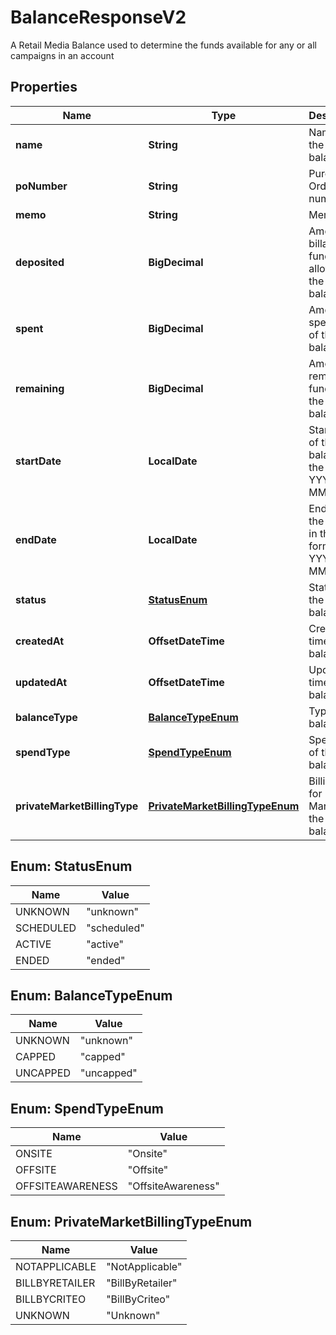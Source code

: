 

# BalanceResponseV2

A Retail Media Balance used to determine the funds available for any or all campaigns in an account

## Properties

| Name | Type | Description | Notes |
|------------ | ------------- | ------------- | -------------|
|**name** | **String** | Name of the balance. |  |
|**poNumber** | **String** | Purchase Order number. |  [optional] |
|**memo** | **String** | Memo. |  [optional] |
|**deposited** | **BigDecimal** | Amount of billable funds allotted to the balance. |  [optional] |
|**spent** | **BigDecimal** | Amount of spent funds of the balance. |  [optional] |
|**remaining** | **BigDecimal** | Amount of remaining funds of the balance. |  [optional] |
|**startDate** | **LocalDate** | Start date of the balance in the format YYYY-MM-DD. |  |
|**endDate** | **LocalDate** | End date of the balance in the format YYYY-MM-DD. |  [optional] |
|**status** | [**StatusEnum**](#StatusEnum) | Status of the balance. |  [optional] |
|**createdAt** | **OffsetDateTime** | Creation time of the balance. |  [optional] |
|**updatedAt** | **OffsetDateTime** | Update time of the balance. |  [optional] |
|**balanceType** | [**BalanceTypeEnum**](#BalanceTypeEnum) | Type of the balance. |  |
|**spendType** | [**SpendTypeEnum**](#SpendTypeEnum) | Spend Type of the balance. |  |
|**privateMarketBillingType** | [**PrivateMarketBillingTypeEnum**](#PrivateMarketBillingTypeEnum) | Billing type for Private Market of the balance. |  |



## Enum: StatusEnum

| Name | Value |
|---- | -----|
| UNKNOWN | &quot;unknown&quot; |
| SCHEDULED | &quot;scheduled&quot; |
| ACTIVE | &quot;active&quot; |
| ENDED | &quot;ended&quot; |



## Enum: BalanceTypeEnum

| Name | Value |
|---- | -----|
| UNKNOWN | &quot;unknown&quot; |
| CAPPED | &quot;capped&quot; |
| UNCAPPED | &quot;uncapped&quot; |



## Enum: SpendTypeEnum

| Name | Value |
|---- | -----|
| ONSITE | &quot;Onsite&quot; |
| OFFSITE | &quot;Offsite&quot; |
| OFFSITEAWARENESS | &quot;OffsiteAwareness&quot; |



## Enum: PrivateMarketBillingTypeEnum

| Name | Value |
|---- | -----|
| NOTAPPLICABLE | &quot;NotApplicable&quot; |
| BILLBYRETAILER | &quot;BillByRetailer&quot; |
| BILLBYCRITEO | &quot;BillByCriteo&quot; |
| UNKNOWN | &quot;Unknown&quot; |



